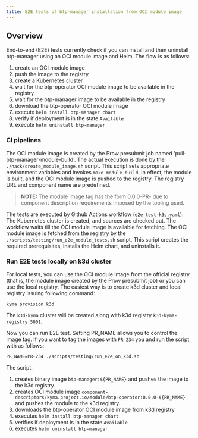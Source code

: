```yaml
---
title: E2E tests of btp-manager installation from OCI module image
---
```


## Overview

End-to-end (E2E) tests currently check if you can install and then uninstall btp-manager using an OCI module image and Helm.
The flow is as follows:
1. create an OCI module image
2. push the image to the registry
3. create a Kubernetes cluster
4. wait for the btp-operator OCI module image to be available in the registry
5. wait for the btp-manager image to be available in the registry
6. download the btp-operator OCI module image
7. execute `helm install btp-manager chart`
8. verify if deployment is in the state `Available`
9. execute `helm uninstall btp-manager` 

### CI pipelines
The OCI module image is created by the Prow presubmit job named 'pull-btp-manager-module-build'. The actual execution is done by the `./hack/create_module_image.sh` script.
This script sets appropriate environment variables and invokes `make module-build`. In effect, the module is built, and the OCI module image is pushed to the registry. 
The registry URL and component name are predefined. 

> **NOTE:**
> The module image tag has the form 0.0.0-PR-<PR number> due to component description requirements imposed by the tooling used.
 
The tests are executed by Github Actions workflow (`e2e-test-k3s.yaml`). The Kubernetes cluster is created, and sources are checked out.
The workflow waits till the OCI module image is available for fetching.
The OCI module image is fetched from the registry by the `./scripts/testing/run_e2e_module_tests.sh` script. This script creates the required prerequisites, installs the Helm chart, and uninstalls it.

### Run E2E tests locally on k3d cluster

For local tests, you can use the OCI module image from the official registry (that is, the module image created by the Prow presubmit job) 
or you can use the local registry.
The easiest way is to create k3d cluster and local registry issuing following command:

```shell
kyma provision k3d
```

The `k3d-kyma` cluster will be created along with k3d registry `k3d-kyma-registry:5001`.

Now you can run E2E test. Setting PR_NAME allows you to control the image tag.
If you want to tag the images with `PR-234` you and run the script with as follows:

```shell
PR_NAME=PR-234 ./scripts/testing/run_e2e_on_k3d.sh
```

The script:
1. creates binary image `btp-manager:${PR_NAME}` and pushes the image to the k3d registry.
2. creates OCI module image `component-descriptors/kyma.project.io/module/btp-operator:0.0.0-${PR_NAME}` and pushes the module to the k3d registry.
3. downloads the btp-operator OCI module image from k3d registry
4. executes `helm install btp-manager chart`
5. verifies if deployment is in the state `Available`
6. executes `helm uninstall btp-manager`